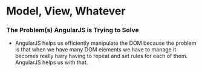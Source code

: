 # Model, View, Whatever

### The Problem\(s\) AngularJS is Trying to Solve

* AngularJS helps us efficiently manipulate the DOM because the problem is that when we have many DOM elements we have to manage it becomes really hairy having to repeat and set rules for each of them. AngularJS helps us with that.





